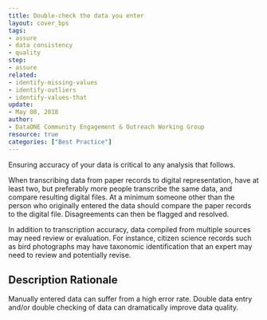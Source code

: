 ```yaml
---
title: Double-check the data you enter
layout: cover_bps
tags:
- assure
- data consistency
- quality
step:
- assure
related:
- identify-missing-values
- identify-outliers
- identify-values-that
update:
- May 08, 2018
author:
- DataONE Community Engagement & Outreach Working Group
resource: true
categories: ["Best Practice"]
---
```




Ensuring accuracy of your data is critical to any analysis that follows.

When transcribing data from paper records to digital representation, have at least two, but preferably more people transcribe the same data, and compare resulting digital files. At a minimum someone other than the person who originally entered the data should compare the paper records to the digital file. Disagreements can then be flagged and resolved.

In addition to transcription accuracy, data compiled from multiple sources may need review or evaluation. For instance, citizen science records such as bird photographs may have taxonomic identification that an expert may need to review and potentially revise.

## Description Rationale

Manually entered data can suffer from a high error rate. Double data entry and/or double checking of data can dramatically improve data quality.
